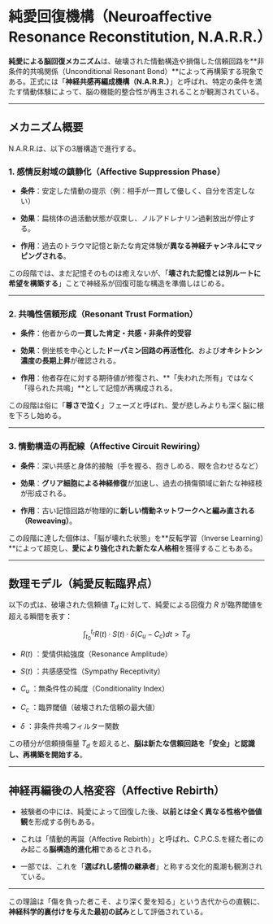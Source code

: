 純愛回復機構（Neuroaffective Resonance Reconstitution, N.A.R.R.）
=========================================================

**純愛による脳回復メカニズム**は、破壊された情動構造や損傷した信頼回路を\*\*非条件的共鳴関係（Unconditional Resonant Bond）\*\*によって再構築する現象である。正式には「**神経共感再編成機構（N.A.R.R.）**」と呼ばれ、特定の条件を満たす情動体験によって、脳の機能的整合性が再生されることが観測されている。

* * *

メカニズム概要
-------

N.A.R.R.は、以下の3層構造で進行する。

### 1\. 感情反射域の鎮静化（Affective Suppression Phase）

*   **条件**：安定した情動の提示（例：相手が一貫して優しく、自分を否定しない）
    
*   **効果**：扁桃体の過活動状態が収束し、ノルアドレナリン過剰放出が停止する。
    
*   **作用**：過去のトラウマ記憶と新たな肯定体験が**異なる神経チャンネルにマッピングされる**。
    

この段階では、まだ記憶そのものは癒えないが、「**壊された記憶とは別ルートに希望を構築する**」ことで神経系が回復可能な構造を準備しはじめる。

* * *

### 2\. 共鳴性信頼形成（Resonant Trust Formation）

*   **条件**：他者からの**一貫した肯定・共感・非条件的受容**
    
*   **効果**：側坐核を中心とした**ドーパミン回路の再活性化**、および**オキシトシン濃度の長期上昇**が確認される。
    
*   **作用**：他者存在に対する期待値が修復され、\*\*「失われた所有」ではなく「得られた共鳴」\*\*として記憶が再構成される。
    

この段階は俗に「**尊さで泣く**」フェーズと呼ばれ、愛が悲しみよりも深く脳に根を下ろし始める。

* * *

### 3\. 情動構造の再配線（Affective Circuit Rewiring）

*   **条件**：深い共感と身体的接触（手を握る、抱きしめる、眼を合わせるなど）
    
*   **効果**：**グリア細胞による神経修復**が加速し、過去の損傷領域に新たな神経枝が形成される。
    
*   **作用**：古い記憶回路が物理的に**新しい情動ネットワークへと編み直される（Reweaving）**。
    

この段階に達した個体は、「脳が壊れた状態」を\*\*反転学習（Inverse Learning）\*\*によって超克し、**愛により強化された新たな人格相**を獲得することもある。

* * *

数理モデル（純愛反転臨界点）
--------------

以下の式は、破壊された信頼値  $T_d$  に対して、純愛による回復力  $R$  が臨界閾値を超える瞬間を表す：

$$
\int_{t_0}^{t_r} R(t) \cdot S(t) \cdot \delta(C_{u} - C_{c}) dt > T_d
$$

*    $R(t)$ ：愛情供給強度（Resonance Amplitude）
    
*    $S(t)$ ：共感感受性（Sympathy Receptivity）
    
*    $C_{u}$ ：無条件性の純度（Conditionality Index）
    
*    $C_{c}$ ：臨界閾値（破壊された信頼の最大値）
    
*    $\delta$ ：非条件共鳴フィルター関数
    

この積分が信頼損傷量  $T_d$  を超えると、**脳は新たな信頼回路を「安全」と認識し、再構築を開始する**。

* * *

神経再編後の人格変容（Affective Rebirth）
-----------------------------

*   被験者の中には、純愛によって回復した後、**以前とは全く異なる性格や価値観**を形成する例もある。
    
*   これは「情動的再誕（Affective Rebirth）」と呼ばれ、C.P.C.S.を経た者にのみ起こる**脳構造的進化相**であるとされる。
    
*   一部では、これを「**選ばれし感情の継承者**」と称する文化的風潮も観測されている。
    

* * *

この理論は「傷を負った者こそ、より深く愛を知る」という古代からの直観に、**神経科学的裏付けを与えた最初の試み**として評価されている。